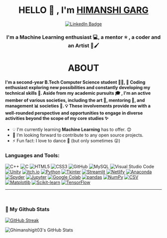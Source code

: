 <h1 align="center">HELLO 👋 , I'm <a href="https://github.com/Ghimanshigit03"> HIMANSHI GARG </a></h1>
<div id="badges" align="center">
  <a href="https://www.linkedin.com/in/himanshigarg03/">
    <img src="https://img.shields.io/badge/LinkedIn-blue?style=for-the-badge&logo=linkedin&logoColor=white" alt="LinkedIn Badge"/>
  </a>
</div>
<h3 align="center">I'm a Machine Learning enthusiast 💻, a mentor ⭐ , a coder and an Artist 🎨🖌</h3>
<h1 align="center">ABOUT</h1>
<h4>I'm a second-year B.Tech Computer Science student 👩‍💻, 🌟 Coding enthusiast exploring new possibilities and constantly developing my technical skills 🚀. Aside from my academic pursuits 🎓 , I'm an active member of various societies, including the art 🎨, mentoring 🤝, and management 📊 societies 🌈. 💡 These involvements provide me with a well-rounded perspective and opportunities to engage in diverse activities beyond the scope of my core studies ✨

</div></h4>


- 💡 I'm currently learning **Machine Learning** has to offer. 😊
- 🚀 I’m looking forward to contribute to any open source projects.
- ⚡ Fun fact: I love to dance 👯 (but only sometimes 😜)

### Languages and Tools:
<img alt="C++" src="https://img.shields.io/badge/-++-6295cb?style=flat-square&logo=c&logoColor=white"/> <img alt="C" src="https://img.shields.io/badge/-5d6bc1?style=flat-square&logo=c&logoColor=white"/> <img alt="HTML5" src="https://img.shields.io/badge/-HTML-d84924?style=flat-square&logo=html5&logoColor=white"/> <img alt="CSS3" src="https://img.shields.io/badge/-CSS-214ce5?style=flat-square&logo=css3&logoColor=white"/> <img alt="GitHub" src="https://img.shields.io/badge/-GitHub-purple?style=flat-square&logo=github&logoColor=white"/> <img alt="MySQL" src="https://img.shields.io/badge/-MySQL-dc8500?style=flat-square&logo=mysql&logoColor=white" /> <img alt="Visual Studio Code" src="https://img.shields.io/badge/-VSCode-2d9eea?style=flat-square&logo=visual-studio-code&logoColor=white" /> [![Unity](https://img.shields.io/badge/Unity-%23000000.svg?logo=unity&style=flat-square&logoColor=white)](https://unity.com/)
[![itch.io](https://img.shields.io/badge/itch.io-%23FA5C5C.svg?logo=itch.io&style=flat-square&logoColor=white)](https://itch.io/)
[![Python](https://img.shields.io/badge/Python-%233776AB.svg?logo=python&style=flat-square&logoColor=white)](https://www.python.org/)
[![Tkinter](https://img.shields.io/badge/Tkinter-8.6-blue.svg)](https://docs.python.org/3/library/tkinter.html)
[![Streamlit](https://img.shields.io/badge/Streamlit-%23576D90.svg?logo=streamlit&style=flat-square&logoColor=white)](https://streamlit.io/)
[![Netlify](https://img.shields.io/badge/Netlify-%2300ad9f.svg?style=flat-square&logo=netlify&logoColor=white)](https://www.netlify.com/)
[![Anaconda](https://img.shields.io/badge/Anaconda-%2344A833.svg?logo=anaconda&style=flat-square&logoColor=white)](https://www.anaconda.com/)
[![Spyder](https://img.shields.io/badge/Spyder-%23FF0000.svg?logo=spyder-ide&style=flat-square&logoColor=white)](https://www.spyder-ide.org/)
[![Jupyter](https://img.shields.io/badge/Jupyter-%23F37626.svg?logo=jupyter&style=flat-square&logoColor=white)](https://jupyter.org/)
[![Google Colab](https://img.shields.io/badge/Google%20Colab-%23F9AB00.svg?logo=google-colab&style=flat-square&logoColor=white)](https://colab.research.google.com/)
[![pandas](https://img.shields.io/badge/pandas-%23150458.svg?logo=pandas&style=flat-square&logoColor=white)](https://pandas.pydata.org/)
[![NumPy](https://img.shields.io/badge/NumPy-%23013243.svg?logo=numpy&style=flat-square&logoColor=white)](https://numpy.org/)
[![CSV](https://img.shields.io/badge/CSV-%230070D0.svg?style=flat-square&logo=csv&logoColor=white)](https://en.wikipedia.org/wiki/Comma-separated_values)
[![Matplotlib](https://img.shields.io/badge/Matplotlib-%23D81B60.svg?logo=matplotlib&style=flat-square&logoColor=white)](https://matplotlib.org/)
[![Scikit-learn](https://img.shields.io/badge/Scikit--learn-%23F7931E.svg?logo=scikit-learn&style=flat-square&logoColor=white)](https://scikit-learn.org/)
[![TensorFlow](https://img.shields.io/badge/TensorFlow-%23FF6F00.svg?logo=tensorflow&style=flat-square&logoColor=white)](https://www.tensorflow.org/)

---

<br/>

### 🐢 My Github Stats

[![GitHub Streak](https://streak-stats.demolab.com?user=Ghimanshigit03&theme=dark&hide_border=true)](https://git.io/streak-stats)
<div>
<img align="center" alt="Ghimanshigit03's GitHub Stats" src="https://github-readme-stats.vercel.app/api/top-langs/?username=Ghimanshigit03&layout=compact&show_icons=true&theme=tokyonight"/>
</div>
